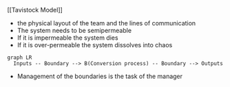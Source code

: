 [[Tavistock Model]]

- the physical layout of the team and the lines of communication
- The system needs to be semipermeable
- If it is impermeable the system dies
- If it is over-permeable the system dissolves into chaos
```mermaid
graph LR
  Inputs -- Boundary --> B(Conversion process) -- Boundary --> Outputs
```
- Management of the boundaries is the task of the manager